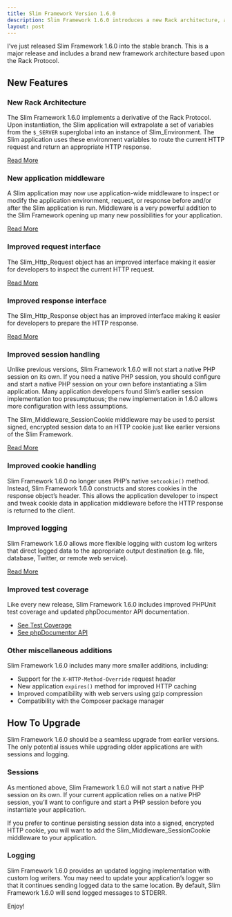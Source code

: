 ```yaml
---
title: Slim Framework Version 1.6.0
description: Slim Framework 1.6.0 introduces a new Rack architecture, application middleware, improved request and response objects, and many other new features.
layout: post
---
```


I’ve just released Slim Framework 1.6.0 into the stable branch. This is a major release and includes a brand new framework architecture based upon the Rack Protocol.

## New Features

### New Rack Architecture

The Slim Framework 1.6.0 implements a derivative of the Rack Protocol. Upon instantiation, the Slim application will extrapolate a set of variables from the `$_SERVER` superglobal into an instance of Slim_Environment. The Slim application uses these environment variables to route the current HTTP request and return an appropriate HTTP response.

[Read More](http://www.slimframework.com/documentation/stable#environment)

### New application middleware

A Slim application may now use application-wide middleware to inspect or modify the application environment, request, or response before and/or after the Slim application is run. Middleware is a very powerful addition to the Slim Framework opening up many new possibilities for your application.

[Read More](http://www.slimframework.com/documentation/stable#middleware)

### Improved request interface

The Slim_Http_Request object has an improved interface making it easier for developers to inspect the current HTTP request.

[Read More](http://www.slimframework.com/documentation/stable#request)

### Improved response interface

The Slim_Http_Response object has an improved interface making it easier for developers to prepare the HTTP response.

[Read More](http://www.slimframework.com/documentation/stable#response)

### Improved session handling

Unlike previous versions, Slim Framework 1.6.0 will not start a native PHP session on its own. If you need a native PHP session, you should configure and start a native PHP session on your own before instantiating a Slim application. Many application developers found Slim’s earlier session implementation too presumptuous; the new implementation in 1.6.0 allows more configuration with less assumptions.

The Slim_Middleware_SessionCookie middleware may be used to persist signed, encrypted session data to an HTTP cookie just like earlier versions of the Slim Framework.

[Read More](http://www.slimframework.com/documentation/stable#sessions)

### Improved cookie handling

Slim Framework 1.6.0 no longer uses PHP’s native `setcookie()` method. Instead, Slim Framework 1.6.0 constructs and stores cookies in the response object’s header. This allows the application developer to inspect and tweak cookie data in application middleware before the HTTP response is returned to the client.

### Improved logging

Slim Framework 1.6.0 allows more flexible logging with custom log writers that direct logged data to the appropriate output destination (e.g. file, database, Twitter, or remote web service).

[Read More](http://www.slimframework.com/documentation/stable#logging)

### Improved test coverage

Like every new release, Slim Framework 1.6.0 includes improved PHPUnit test coverage and updated phpDocumentor API documentation.

* [See Test Coverage](http://dev.slimframework.com/coverage/)
* [See phpDocumentor API](http://dev.slimframework.com/phpdocs)

### Other miscellaneous additions

Slim Framework 1.6.0 includes many more smaller additions, including:

* Support for the `X-HTTP-Method-Override` request header
* New application `expires()` method for improved HTTP caching
* Improved compatibility with web servers using gzip compression
* Compatibility with the Composer package manager

## How To Upgrade

Slim Framework 1.6.0 should be a seamless upgrade from earlier versions. The only potential issues while upgrading older applications are with sessions and logging.

### Sessions

As mentioned above, Slim Framework 1.6.0 will not start a native PHP session on its own. If your current application relies on a native PHP session, you’ll want to configure and start a PHP session before you instantiate your application.

If you prefer to continue persisting session data into a signed, encrypted HTTP cookie, you will want to add the Slim_Middleware_SessionCookie middleware to your application.

### Logging

Slim Framework 1.6.0 provides an updated logging implementation with custom log writers. You may need to update your application’s logger so that it continues sending logged data to the same location. By default, Slim Framework 1.6.0 will send logged messages to STDERR.

Enjoy!
